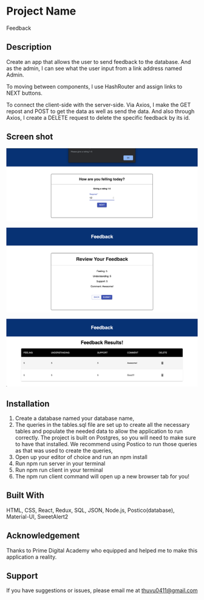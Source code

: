 # Project Name
Feedback 
## Description

  Create an app that allows the user to send feedback to the database. And as the admin, I can see what the user input from a link address named Admin. 

  To moving between components, I use HashRouter and assign links to NEXT buttons.

  To connect the client-side with the server-side. Via Axios, I make the GET repost and POST to get the data as well as send the data. And also through Axios, I create a DELETE request to delete the specific feedback by its id. 

## Screen shot

![mockup one](Screen_shot/pic_1.png)

![mockup one](Screen_shot/pic_2.png)

![mockup one](Screen_shot/pic_3.png)

## Installation
1. Create a database named your database name,
2. The queries in the tables.sql file are set up to create all the necessary tables and populate the needed data to allow the application to run correctly. The project is built on Postgres, so you will need to make sure to have that installed. We recommend using Postico to run those queries as that was used to create the queries,
3. Open up your editor of choice and run an npm install
4. Run npm run server in your terminal
5. Run npm run client in your terminal
6. The npm run client command will open up a new browser tab for you!

## Built With

HTML, CSS, React, Redux, SQL, JSON, Node.js, Postico(database), Material-UI, SweetAlert2

## Acknowledgement

Thanks to Prime Digital Academy who equipped and helped me to make this application a reality.

## Support

If you have suggestions or issues, please email me at thuvu0411@gmail.com
  

